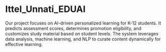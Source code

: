 # Ittel_Unnati_EDUAI
Our project focuses on AI-driven personalized learning for K-12 students. It predicts assessment scores, determines promotion eligibility, and customizes study material based on student levels. The system leverages data analysis, machine learning, and NLP to curate content dynamically for effective learning.
